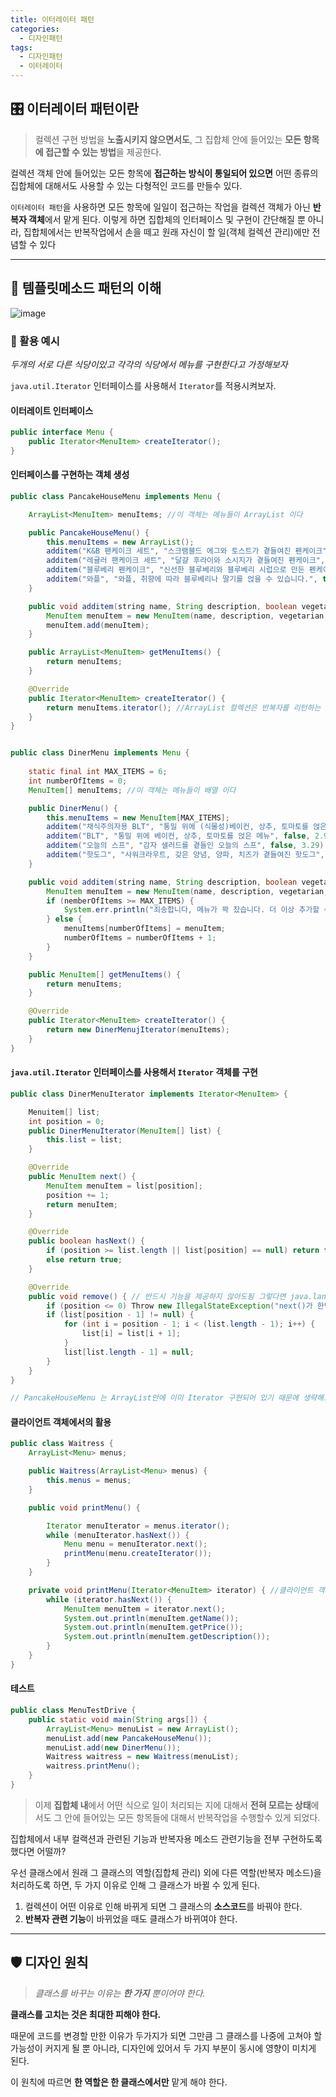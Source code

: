 ```yaml
---
title: 이터레이터 패턴 
categories:
  - 디자인패턴 
tags:
  - 디자인패턴
  - 이터레이터
---
```


## 🎛 이터레이터 패턴이란

> 컬렉션 구현 방법을 **노출시키지 않으면서도**, 그 집합체 안에 들어있는 **모든 항목에 접근할 수 있는 방법**을 제공한다.

컬렉션 객체 안에 들어있는 모든 항목에 **접근하는 방식이 통일되어 있으면** 어떤 종류의 집합체에 대해서도 사용할 수 있는 다형적인 코드를 만들수 있다.

`이터레이터 패턴`을 사용하면 모든 항목에 일일이 접근하는 작업을 컬렉션 객체가 아닌 **반복자 객체**에서 맡게 된다. 
이렇게 하면 집합체의 인터페이스 및 구현이 간단해질 뿐 아니라, 집합체에서는 반복작업에서 손을 떼고 원래 자신이 할 일(객체 컬렉션 관리)에만 전념할 수 있다


---

## 🔎 템플릿메소드 패턴의 이해

![image](https://user-images.githubusercontent.com/55419159/141257200-343f3e03-e28d-4be6-bc54-9f613d0aaf71.png)


### 🚀 활용 예시

_두개의 서로 다른 식당이있고 각각의 식당에서 메뉴를 구현한다고 가정해보자_

`java.util.Iterator` 인터페이스를 사용해서 `Iterator`를 적용시켜보자.


#### 이터레이트 인터페이스

```java
public interface Menu {
    public Iterator<MenuItem> createIterator();
}
```

#### 인터페이스를 구현하는 객체 생성

```java
public class PancakeHouseMenu implements Menu {

    ArrayList<MenuItem> menuItems; //이 객체는 메뉴들이 ArrayList 이다

    public PancakeHouseMenu() {
        this.menuItems = new ArrayList();
        additem("K&B 팬케이크 세트", "스크램블드 에그와 토스트가 곁들여진 펜케이크", true, 2.99);
        additem("레귤러 팬케이크 세트", "달걀 후라이와 소시지가 곁들여진 펜케이크", false, 2.99);
        additem("블루베리 펜케이크", "신선한 블루베리와 블루베리 시럽으로 만든 펜케이크", true, 3.49);
        additem("와플", "와플, 취향에 따라 블루베리나 딸기를 얹을 수 있습니다.", true, 3.59);
    }

    public void additem(string name, String description, boolean vegetarian, double price) {
        MenuItem menuItem = new MenuItem(name, description, vegetarian, price);
        menuItem.add(menuItem);
    }

    public ArrayList<MenuItem> getMenuItems() {
        return menuItems;
    }

    @Override
    public Iterator<MenuItem> createIterator() {
        return menuItems.iterator(); //ArrayList 컬렉션은 반복자를 리턴하는 iterator() 라는 메소드가 있음.
    }
}


public class DinerMenu implements Menu {
    
    static final int MAX_ITEMS = 6;
    int numberOfItems = 0;
    MenuItem[] menuItems; //이 객체는 메뉴들이 배열 이다

    public DinerMenu() {
        this.menuItems = new MenuItem[MAX_ITEMS];
        additem("채식주의자용 BLT", "통밀 위에 (식물성)베이컨, 상추, 토마토를 얹은 메뉴", true, 2.99);
        additem("BLT", "통밀 위에 베이컨, 상추, 토마토를 얹은 메뉴", false, 2.99);
        additem("오늘의 스프", "감자 샐러드를 곁들인 오늘의 스프", false, 3.29);
        additem("핫도그", "사워크라우트, 갖은 양념, 양파, 치즈가 곁들여진 핫도그", false, 3.05);
    }

    public void additem(string name, String description, boolean vegetarian, double price) {
        MenuItem menuItem = new MenuItem(name, description, vegetarian, price);
        if (nemberOfItems >= MAX_ITEMS) {
            System.err.println("죄송합니다, 메뉴가 꽉 찼습니다. 더 이상 추가할 수 없습니다.");
        } else {
            menuItems[numberOfItems] = menuItem;
            numberOfItems = numberOfItems + 1;
        }
    }

    public MenuItem[] getMenuItems() {
        return menuItems;
    }

    @Override
    public Iterator<MenuItem> createIterator() {
        return new DinerMenujIterator(menuItems);
    }
}
```

#### `java.util.Iterator` 인터페이스를 사용해서 `Iterator` 객체를 구현
```java
public class DinerMenuIterator implements Iterator<MenuItem> {

    Menuitem[] list;
    int position = 0;
    public DinerMenuIterator(MenuItem[] list) {
        this.list = list;
    }

    @Override
    public MenuItem next() {
        MenuItem menuItem = list[position];
        position += 1;
        return menuItem;
    }

    @Override
    public boolean hasNext() {
        if (position >= list.length || list[position] == null) return false;
        else return true;
    }

    @Override
    public void remove() { // 반드시 기능을 제공하지 않아도됨 그렇다면 java.lang.UnsupportedOperationException을 던지도록 하면됨
        if (position <= 0) Throw new IllegalStateException("next()가 한번도 호출되지 않음.");
        if (list[position - 1] != null) {
            for (int i = position - 1; i < (list.length - 1); i++) {
                list[i] = list[i + 1];
            }
            list[list.length - 1] = null;
        }
    }
}

// PancakeHouseMenu 는 ArrayList안에 이미 Iterator 구현되어 있기 때문에 생략해도 된다.
```

#### 클라이언트 객체에서의 활용
```java
public class Waitress { 
    ArrayList<Menu> menus;

    public Waitress(ArrayList<Menu> menus) {
        this.menus = menus;
    }

    public void printMenu() {

        Iterator menuIterator = menus.iterator();
        while (menuIterator.hasNext()) {
            Menu menu = menuIterator.next();
            printMenu(menu.createIterator());
        }
    }

    private void printMenu(Iterator<MenuItem> iterator) { //클라이언트 객체에서의 반복작업이 매우 간단해졌다
        while (iterator.hasNext()) {
            MenuItem menuItem = iterator.next();
            System.out.println(menuItem.getName());
            System.out.println(menuItem.getPrice());
            System.out.println(menuItem.getDescription());
        }
    }
}
```

#### 테스트
```java
public class MenuTestDrive { 
    public static void main(String args[]) {
        ArrayList<Menu> menuList = new ArrayList();
        menuList.add(new PancakeHouseMenu());
        menuList.add(new DinerMenu());
        Waitress waitress = new Waitress(menuList);
        waitress.printMenu();
    }
}
```

> 이제 **집합체 내**에서 어떤 식으로 일이 처리되는 지에 대해서 **전혀 모르는 상태**에서도 그 안에 들어있는 모든 항목들에 대해서 반복작업을 수행할수 있게 되었다.

집합체에서 내부 컬랙션과 관련된 기능과 반복자용 메소드 관련기능을 전부 구현하도록 했다면 어떨까?

우선 클래스에서 원래 그 클래스의 역할(집합체 관리) 외에 다른 역할(반복자 메소드)을 처리하도록 하면, 두 가지 이유로 인해 그 클래스가 바뀔 수 있게 된다.

1. 컬렉션이 어떤 이유로 인해 바뀌게 되면 그 클래스의 **소스코드**를 바꿔야 한다. 
2. **반복자 관련 기능**이 바뀌었을 때도 클래스가 바뀌여야 한다.

---

## 🛡 디자인 원칙

> _클래스를 바꾸는 이유는 **한 가지** 뿐이어야 한다._

 **클래스를 고치는 것은 최대한 피해야 한다.**

 때문에 코드를 변경할 만한 이유가 두가지가 되면 그만큼 그 클래스를 나중에 고쳐야 할 가능성이 커지게 될 뿐 아니라, 디자인에 있어서 두 가지 부분이 동시에 영향이 미치게 된다.
 
이 원칙에 따르면 **한 역할은 한 클래스에서만** 맡게 해야 한다.
